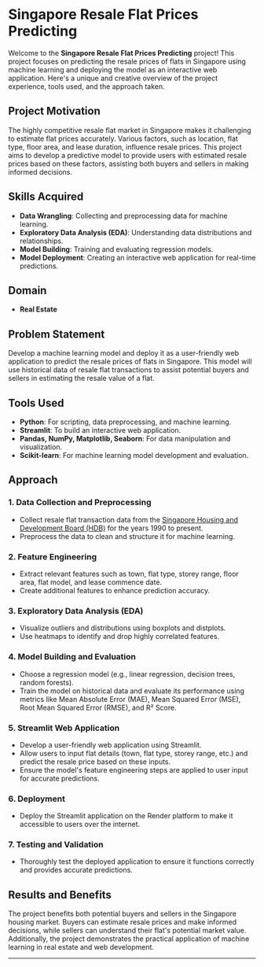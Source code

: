 # Singapore Resale Flat Prices Predicting

Welcome to the **Singapore Resale Flat Prices Predicting** project! This project focuses on predicting the resale prices of flats in Singapore using machine learning and deploying the model as an interactive web application. Here's a unique and creative overview of the project experience, tools used, and the approach taken.

## Project Motivation
The highly competitive resale flat market in Singapore makes it challenging to estimate flat prices accurately. Various factors, such as location, flat type, floor area, and lease duration, influence resale prices. This project aims to develop a predictive model to provide users with estimated resale prices based on these factors, assisting both buyers and sellers in making informed decisions.

## Skills Acquired
- **Data Wrangling**: Collecting and preprocessing data for machine learning.
- **Exploratory Data Analysis (EDA)**: Understanding data distributions and relationships.
- **Model Building**: Training and evaluating regression models.
- **Model Deployment**: Creating an interactive web application for real-time predictions.

## Domain
- **Real Estate**

## Problem Statement
Develop a machine learning model and deploy it as a user-friendly web application to predict the resale prices of flats in Singapore. This model will use historical data of resale flat transactions to assist potential buyers and sellers in estimating the resale value of a flat.

## Tools Used
- **Python**: For scripting, data preprocessing, and machine learning.
- **Streamlit**: To build an interactive web application.
- **Pandas, NumPy, Matplotlib, Seaborn**: For data manipulation and visualization.
- **Scikit-learn**: For machine learning model development and evaluation.

## Approach

### 1. Data Collection and Preprocessing
- Collect resale flat transaction data from the [Singapore Housing and Development Board (HDB)](https://beta.data.gov.sg/collections/189/view) for the years 1990 to present.
- Preprocess the data to clean and structure it for machine learning.

### 2. Feature Engineering
- Extract relevant features such as town, flat type, storey range, floor area, flat model, and lease commence date.
- Create additional features to enhance prediction accuracy.

### 3. Exploratory Data Analysis (EDA)
- Visualize outliers and distributions using boxplots and distplots.
- Use heatmaps to identify and drop highly correlated features.

### 4. Model Building and Evaluation
- Choose a regression model (e.g., linear regression, decision trees, random forests).
- Train the model on historical data and evaluate its performance using metrics like Mean Absolute Error (MAE), Mean Squared Error (MSE), Root Mean Squared Error (RMSE), and R² Score.

### 5. Streamlit Web Application
- Develop a user-friendly web application using Streamlit.
- Allow users to input flat details (town, flat type, storey range, etc.) and predict the resale price based on these inputs.
- Ensure the model's feature engineering steps are applied to user input for accurate predictions.

### 6. Deployment
- Deploy the Streamlit application on the Render platform to make it accessible to users over the internet.

### 7. Testing and Validation
- Thoroughly test the deployed application to ensure it functions correctly and provides accurate predictions.

## Results and Benefits
The project benefits both potential buyers and sellers in the Singapore housing market. Buyers can estimate resale prices and make informed decisions, while sellers can understand their flat's potential market value. Additionally, the project demonstrates the practical application of machine learning in real estate and web development.

---
